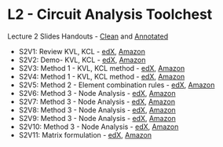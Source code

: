 # L2 - Circuit Analysis Toolchest

Lecture 2 Slides Handouts - [Clean][L2handouts-clean] and [Annotated][L2handouts-annotated]
* S2V1: Review KVL, KCL - [edX][S2V1-edX-Video], [Amazon][S2V1-Amazon-S3]
* S2V2: Demo- KVL, KCL - [edX][S2V2-edX-Video], [Amazon][S2V2-Amazon-S3]
* S2V3: Method 1 - KVL, KCL method - [edX][S2V3-edX-Video], [Amazon][S2V3-Amazon-S3]
* S2V4: Method 1 - KVL, KCL method - [edX][S2V4-edX-Video], [Amazon][S2V4-Amazon-S3]
* S2V5: Method 2 - Element combination rules - [edX][S2V5-edX-Video], [Amazon][S2V5-Amazon-S3]
* S2V6: Method 3 - Node Analysis - [edX][S2V6-edX-Video], [Amazon][S2V6-Amazon-S3]
* S2V7: Method 3 - Node Analysis - [edX][S2V7-edX-Video], [Amazon][S2V7-Amazon-S3]
* S2V8: Method 3 - Node Analysis - [edX][S2V8-edX-Video], [Amazon][S2V8-Amazon-S3]
* S2V9: Method 3 - Node Analysis - [edX][S2V9-edX-Video], [Amazon][S2V9-Amazon-S3]
* S2V10: Method 3 - Node Analysis - [edX][S2V10-edX-Video], [Amazon][S2V10-Amazon-S3]
* S2V11: Matrix formulation - [edX][S2V11-edX-Video], [Amazon][S2V11-Amazon-S3]

[L2handouts-clean]: https://courses.edx.org/asset-v1:MITx+6.002.1x+2T2019+type@asset+block/handouts_6002-L2-oei12-gaps.pdf
[L2handouts-annotated]: https://courses.edx.org/asset-v1:MITx+6.002.1x+2T2019+type@asset+block/handouts_6002-L2-oei12-gaps-annotated.pdf

[S2V1-edX-Video]: https://edx-video.net/mit-6002x/MIT6002XT214-V003300_DTH.mp4
[S2V2-edX-Video]: https://edx-video.net/mit-6002x/MIT6002XT214-V004300_DTH.mp4
[S2V3-edX-Video]: https://edx-video.net/mit-6002x/MIT6002XT214-V003400_DTH.mp4
[S2V4-edX-Video]: https://edx-video.net/mit-6002x/MIT6002XT214-V003500_DTH.mp4
[S2V5-edX-Video]: https://edx-video.net/mit-6002x/MIT6002XT214-V003600_DTH.mp4
[S2V6-edX-Video]: https://edx-video.net/mit-6002x/MIT6002XT214-V003700_DTH.mp4
[S2V7-edX-Video]: https://edx-video.net/mit-6002x/MIT6002XT214-V003800_DTH.mp4
[S2V8-edX-Video]: https://edx-video.net/mit-6002x/MIT6002XT214-V003900_DTH.mp4
[S2V9-edX-Video]: https://edx-video.net/mit-6002x/MIT6002XT214-V004000_DTH.mp4
[S2V10-edX-Video]: https://edx-video.net/mit-6002x/MIT6002XT214-V004100_DTH.mp4
[S2V11-edX-Video]: https://edx-video.net/mit-6002x/MIT6002XT214-V004200_DTH.mp4

[S2V1-Amazon-S3]: https://s3.amazonaws.com/edx-course-videos/mit-6002x/6002-L2-oei12-1_100.mov
[S2V2-Amazon-S3]: https://s3.amazonaws.com/edx-course-videos/mit-6002x/6002-L2-oei12-DEMO_100.mov
[S2V3-Amazon-S3]: https://s3.amazonaws.com/edx-course-videos/mit-6002x/6002-L2-oei12-2_100a.mov
[S2V4-Amazon-S3]: https://s3.amazonaws.com/edx-course-videos/mit-6002x/6002-L2-oei12-2_100b.mov
[S2V5-Amazon-S3]: https://s3.amazonaws.com/edx-course-videos/mit-6002x/6002-L2-oei12-3_100.mov
[S2V6-Amazon-S3]: https://s3.amazonaws.com/edx-course-videos/mit-6002x/6002-L2-oei12-4_100a.mov
[S2V7-Amazon-S3]: https://s3.amazonaws.com/edx-course-videos/mit-6002x/6002-L2-oei12-4_100b.mov
[S2V8-Amazon-S3]: https://s3.amazonaws.com/edx-course-videos/mit-6002x/6002-L2-oei12-4_100c.mov
[S2V9-Amazon-S3]: https://s3.amazonaws.com/edx-course-videos/mit-6002x/6002-L2-oei12-4_100d.mov
[S2V10-Amazon-S3]: https://s3.amazonaws.com/edx-course-videos/mit-6002x/6002-L2-oei12-4_100e.mov
[S2V11-Amazon-S3]: https://s3.amazonaws.com/edx-course-videos/mit-6002x/6002-L2-oei12-5_100.mov

